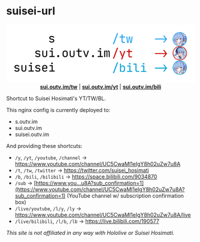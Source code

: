 # suisei-url

<p align="center">
  <img src="https://raw.githubusercontent.com/outloudvi/suisei-url/master/doc/readme.png" alt="suisei-url">
  <br />
  <a href="https://sui.outv.im/tw"><b>sui.outv.im/tw</b></a> | <a href="https://sui.outv.im/yt"><b>sui.outv.im/yt</b></a> | <a href="https://sui.outv.im/bili"><b>sui.outv.im/bili</b></a>
</p>

Shortcut to Suisei Hosimati's YT/TW/BL.

This nginx config is currently deployed to:
* s.outv.im
* sui.outv.im
* suisei.outv.im

And providing these shortcuts:
* `/y`, `/yt`, `/youtube`, `/channel` -> https://www.youtube.com/channel/UC5CwaMl1eIgY8h02uZw7u8A
* `/t`, `/tw`, `/twitter` -> https://twitter.com/suisei_hosimati
* `/b`, `/bili`, `/bilibili` -> https://space.bilibili.com/9034870
* `/sub` -> [https://www.you...u8A?sub_confirmation=1](https://www.youtube.com/channel/UC5CwaMl1eIgY8h02uZw7u8A?sub_confirmation=1) (YouTube channel w/ subscription confirmation box)
* `/live/youtube`, `/l/y`, `/ly` -> https://www.youtube.com/channel/UC5CwaMl1eIgY8h02uZw7u8A/live
* `/live/bilibili`, `/l/b`, `/lb` -> https://live.bilibili.com/190577

*This site is not affiliated in any way with Hololive or Suisei Hosimati.*
